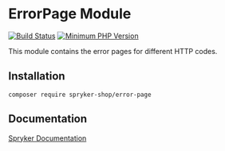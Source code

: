 # ErrorPage Module
[![Build Status](https://travis-ci.org/spryker-shop/error-page.svg)](https://travis-ci.org/spryker-shop/error-page)
[![Minimum PHP Version](https://img.shields.io/badge/php-%3E%3D%207.3-8892BF.svg)](https://php.net/)

This module contains the error pages for different HTTP codes.

## Installation

```
composer require spryker-shop/error-page
```

## Documentation

[Spryker Documentation](https://academy.spryker.com)
